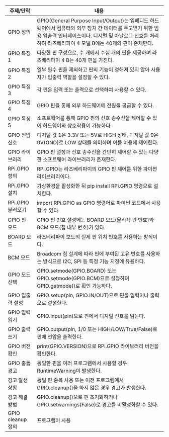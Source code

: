 | 주제/단락           | 내용                                                                                                                                          |
| --------------- | ------------------------------------------------------------------------------------------------------------------------------------------- |
| GPIO 정의         | GPIO(General Purpose Input/Output)는 임베디드 하드웨어에서 컴퓨터와 외부 장치 간 데이터를 주고받기 위한 범용 입출력 인터페이스이다. 디지털 및 아날로그 신호를 처리하며 라즈베리파이 4 모델 B에는 40개의 핀이 존재한다. |
| GPIO 특징1        | 다양한 핀 구성으로, 수 개에서 수십 개의 핀을 제공하며 라즈베리파이 4 B는 40개 핀을 가진다.                                                                                     |
| GPIO 특징2        | 일부 필수 핀을 제외하고 핀의 기능이 정해져 있지 않아 사용자가 입출력 역할을 설정할 수 있다.                                                                                       |
| GPIO 특징3        | 각 핀은 입력 또는 출력으로 선택하여 사용할 수 있다.                                                                                                              |
| GPIO 특징4        | GPIO 핀을 통해 외부 하드웨어에 전원을 공급할 수 있다.                                                                                                           |
| GPIO 특징5        | 소프트웨어를 통해 GPIO 핀의 신호 송수신을 제어할 수 있어 하드웨어와 상호작용이 가능하다.                                                                                        |
| GPIO 전압 신호      | 디지털 값 1은 3.3V 또는 5V로 HIGH 상태, 디지털 값 0은 0V(GND)로 LOW 상태를 의미하며 이를 이용해 제어한다.                                                                   |
| GPIO 라이브러리      | GPIO 핀 설정과 신호 송수신을 간단히 제어할 수 있는 다양한 소프트웨어 라이브러리가 존재한다.                                                                                      |
| RPi.GPIO 정의     | RPi.GPIO는 라즈베리파이의 GPIO 핀 제어를 위한 파이썬 라이브러리이다.                                                                                                |
| RPi.GPIO 설치     | 가상환경을 활성화한 뒤 pip install RPi.GPIO 명령으로 설치한다.                                                                                                |
| RPi.GPIO 불러오기   | import RPi.GPIO as GPIO 명령어로 파이썬 코드에서 사용할 수 있다.                                                                                             |
| GPIO 핀 모드       | GPIO 핀 번호 설정에는 BOARD 모드(물리적 핀 번호)와 BCM 모드(칩 내부 번호)가 있다.                                                                                     |
| BOARD 모드        | 라즈베리파이 보드의 실제 핀 위치 번호를 사용하는 방식이다.                                                                                                           |
| BCM 모드          | Broadcom 칩 설계에 따라 핀에 부여된 고유 번호를 사용하는 방식으로 I2C, SPI 등 특정 기능 지정에 유용하다.                                                                        |
| GPIO 모드 선택      | GPIO.setmode(GPIO.BOARD) 또는 GPIO.setmode(GPIO.BCM)으로 설정하며 GPIO.getmode()로 확인 가능하다.                                                          |
| GPIO 입출력 설정     | GPIO.setup(pin, GPIO.IN/OUT)으로 핀을 입력이나 출력으로 설정한다.                                                                                           |
| GPIO 입력 읽기      | GPIO.input(pin)으로 핀에서 디지털 신호를 읽는다.                                                                                                          |
| GPIO 출력 쓰기      | GPIO.output(pin, 1/0 또는 HIGH/LOW/True/False)로 핀에 전압을 출력한다.                                                                                  |
| GPIO 버전 확인      | print(GPIO.VERSION)으로 RPi.GPIO 라이브러리 버전을 확인한다.                                                                                              |
| GPIO 충돌 경고      | 동일한 핀을 여러 프로그램에서 사용할 경우 RuntimeWarning이 발생한다.                                                                                               |
| 경고 발생 상황        | 동일 핀 중복 사용 또는 이전 프로그램에서 GPIO.cleanup()을 하지 않은 경우 경고가 발생한다.                                                                                  |
| 경고 해결 방법        | GPIO.cleanup()으로 핀 초기화하거나 GPIO.setwarnings(False)로 경고를 비활성화할 수 있다.                                                                          |
| GPIO cleanup 정의 | 프로그램이 사용                                                                                                                                    |
